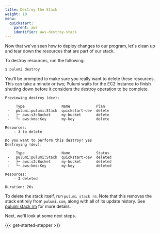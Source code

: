 ```yaml
---
title: Destroy the Stack
weight: 10
menu:
  quickstart:
    parent: aws
    identifier: aws-destroy-stack
---
```


Now that we've seen how to deploy changes to our program, let's clean up and tear down the resources that are part of our stack.

To destroy resources, run the following:

```bash
$ pulumi destroy
```

You'll be prompted to make sure you really want to delete these resources. This can take a minute or two; Pulumi waits for the EC2 instance to finish shutting down before it considers the destroy operation to be complete.

```
Previewing destroy (dev):

     Type                 Name            Plan
 -   pulumi:pulumi:Stack  quickstart-dev  delete
 -   ├─ aws:s3:Bucket     my-bucket       delete
 -   └─ aws:kms:Key       my-key          delete

Resources:
    - 3 to delete

Do you want to perform this destroy? yes
Destroying (dev):

     Type                 Name            Status
 -   pulumi:pulumi:Stack  quickstart-dev  deleted
 -   ├─ aws:s3:Bucket     my-bucket       deleted
 -   └─ aws:kms:Key       my-key          deleted

Resources:
    - 3 deleted

Duration: 26s
```

To delete the stack itself, run `pulumi stack rm`. Note that this removes the stack
entirely from `pulumi.com`, along with all of its update history. See [pulumi stack
rm](/docs/reference/cli/pulumi_stack_rm/) for more details.

Next, we'll look at some next steps.

{{< get-started-stepper >}}
